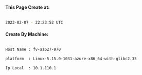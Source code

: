 
   
#### This Page Create at:

```bash

2023-02-07 - 22:23:52 UTC

```

#### Create By Machine:

```bash

Host Name : fv-az627-970

platform  : Linux-5.15.0-1031-azure-x86_64-with-glibc2.35

Ip Local  : 10.1.110.1

```

